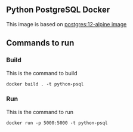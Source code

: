 Python PostgreSQL Docker
------------------------

This image is based on [postgres:12-alpine image]()

## Commands to run

### Build
This is the command to build
```
docker build . -t python-psql
```

### Run

This is the command to run
```
docker run -p 5000:5000 -t python-psql
```